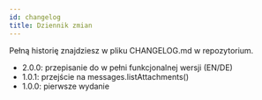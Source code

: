 ```yaml
---
id: changelog
title: Dziennik zmian
---
```


Pełną historię znajdziesz w pliku CHANGELOG.md w repozytorium.

- 2.0.0: przepisanie do w pełni funkcjonalnej wersji (EN/DE)
- 1.0.1: przejście na messages.listAttachments()
- 1.0.0: pierwsze wydanie
